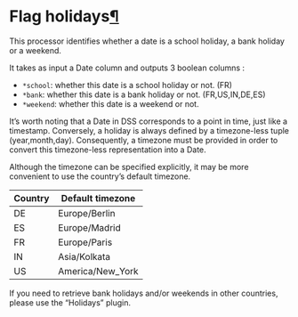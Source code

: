 Flag holidays[¶](#flag-holidays "Permalink to this heading")
============================================================


This processor identifies whether a date is a school holiday, a bank
holiday or a weekend.


It takes as input a Date column and outputs 3 boolean columns :


* `*school`: whether this date is a school holiday or not. (FR)
* `*bank`: whether this date is a bank holiday or not. (FR,US,IN,DE,ES)
* `*weekend`: whether this date is a weekend or not.


It’s worth noting that a Date in DSS corresponds to a point in time,
just like a timestamp. Conversely, a holiday is always defined by a
timezone\-less tuple (year,month,day). Consequently, a timezone must be
provided in order to convert this timezone\-less representation into a
Date.


Although the timezone can be specified explicitly, it may be more
convenient to use the country’s default timezone.




| Country | Default timezone |
| --- | --- |
| DE | Europe/Berlin |
| ES | Europe/Madrid |
| FR | Europe/Paris |
| IN | Asia/Kolkata |
| US | America/New\_York |


If you need to retrieve bank holidays and/or weekends in other countries, please use the “Holidays” plugin.